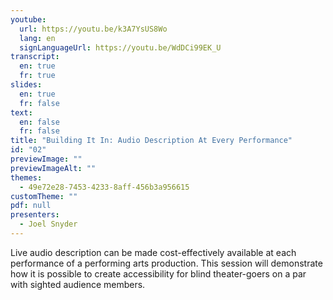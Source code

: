 ```yaml
---
youtube:
  url: https://youtu.be/k3A7YsUS8Wo
  lang: en
  signLanguageUrl: https://youtu.be/WdDCi99EK_U
transcript:
  en: true
  fr: true
slides:
  en: true
  fr: false
text:
  en: false
  fr: false
title: "Building It In: Audio Description At Every Performance"
id: "02"
previewImage: ""
previewImageAlt: ""
themes:
  - 49e72e28-7453-4233-8aff-456b3a956615
customTheme: ""
pdf: null
presenters:
  - Joel Snyder
---
```

Live audio description can be made cost-effectively available at each performance of a performing arts production. This session will demonstrate how it is possible to create accessibility for blind theater-goers on a par with sighted audience members.
